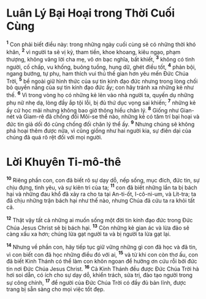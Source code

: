# Luân Lý Bại Hoại trong Thời Cuối Cùng
<sup><b>1</b></sup> Con phải biết điều này: trong những ngày cuối cùng sẽ có những thời khó khăn, <sup><b>2</b></sup> vì người ta sẽ vị kỷ, tham tiền, khoe khoang, kiêu ngạo, phạm thượng, không vâng lời cha mẹ, vô ơn bạc nghĩa, bất khiết, <sup><b>3</b></sup> không có tình người, cố chấp, vu khống, buông tuồng, hung dữ, ghét điều tốt, <sup><b>4</b></sup> phản bội, ngang bướng, tự phụ, ham thích vui thú thế gian hơn yêu mến Đức Chúa Trời, <sup><b>5</b></sup> bề ngoài giữ hình thức của sự tin kính đạo đức nhưng trong lòng chối bỏ quyền năng của sự tin kính đạo đức ấy; con hãy tránh xa những kẻ như thế. <sup><b>6</b></sup> Vì trong vòng họ có những kẻ lẻn vào nhà người ta, quyến dụ những phụ nữ nhẹ dạ, lòng đầy ắp tội lỗi, bị đủ thứ dục vọng sai khiến; <sup><b>7</b></sup> những kẻ ấy cứ học mãi nhưng không bao giờ thông hiểu chân lý. <sup><b>8</b></sup> Giống như Gian-nét và Giam-rê đã chống đối Môi-se thể nào, những kẻ có tâm trí bại hoại và đức tin giả dối đó cũng chống đối chân lý thể ấy. <sup><b>9</b></sup> Nhưng chúng sẽ không phá hoại thêm được nữa, vì cũng giống như hai người kia, sự điên dại của chúng đã quá rõ rệt đối với mọi người.

# Lời Khuyên Ti-mô-thê
<sup><b>10</b></sup> Riêng phần con, con đã biết rõ sự dạy dỗ, nếp sống, mục đích, đức tin, sự chịu đựng, tình yêu, và sự kiên trì của ta; <sup><b>11</b></sup> con đã biết những lần ta bị bách hại và những đau khổ đã xảy ra cho ta tại An-ti-ốt, I-cô-ni-um, và Lít-tra; ta đã chịu những trận bách hại như thế nào, nhưng Chúa đã cứu ta ra khỏi tất cả.

<sup><b>12</b></sup> Thật vậy tất cả những ai muốn sống một đời tin kính đạo đức trong Đức Chúa Jesus Christ sẽ bị bách hại. <sup><b>13</b></sup> Còn những kẻ gian ác và lừa đảo sẽ càng xấu xa hơn; chúng lừa gạt người ta và bị người ta lừa gạt lại.

<sup><b>14</b></sup> Nhưng về phần con, hãy tiếp tục giữ vững những gì con đã học và đã tin, vì con biết con đã học những điều đó với ai, <sup><b>15</b></sup> và từ khi con còn thơ ấu, con đã biết Kinh Thánh có thể làm con khôn ngoan để hưởng ơn cứu rỗi bởi đức tin nơi Đức Chúa Jesus Christ. <sup><b>16</b></sup> Cả Kinh Thánh đều được Đức Chúa Trời hà hơi soi dẫn, có ích cho sự dạy dỗ, khiển trách, sửa trị, đào tạo người trong sự công chính, <sup><b>17</b></sup> để người của Đức Chúa Trời có đầy đủ bản lĩnh, được trang bị sẵn sàng cho mọi việc tốt đẹp.